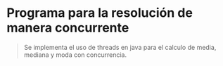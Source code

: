 # Programa para la resolución de manera concurrente
> Se implementa el uso de threads en java para el calculo de media, mediana y moda con concurrencia.
